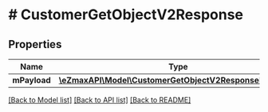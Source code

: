 # # CustomerGetObjectV2Response

## Properties

Name | Type | Description | Notes
------------ | ------------- | ------------- | -------------
**mPayload** | [**\eZmaxAPI\Model\CustomerGetObjectV2ResponseMPayload**](CustomerGetObjectV2ResponseMPayload.md) |  |

[[Back to Model list]](../../README.md#models) [[Back to API list]](../../README.md#endpoints) [[Back to README]](../../README.md)
